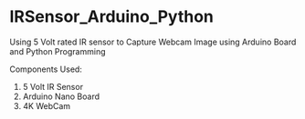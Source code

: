 # IRSensor_Arduino_Python

Using 5 Volt rated IR sensor to Capture Webcam Image using Arduino Board and Python Programming

Components Used:
 1. 5 Volt IR Sensor
 2. Arduino Nano Board
 3. 4K WebCam 


